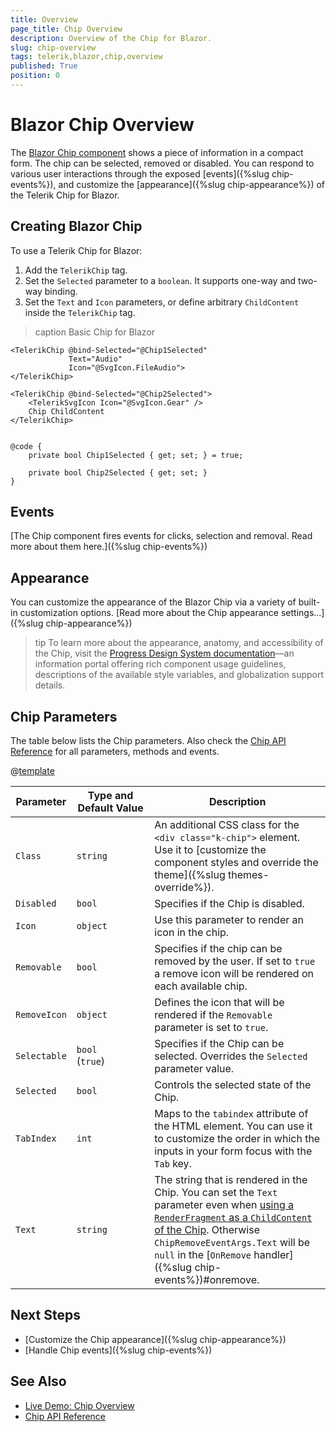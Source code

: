 ```yaml
---
title: Overview
page_title: Chip Overview
description: Overview of the Chip for Blazor.
slug: chip-overview
tags: telerik,blazor,chip,overview
published: True
position: 0
---
```


# Blazor Chip Overview

The <a href="https://www.telerik.com/blazor-ui/chip" target="_blank">Blazor Chip component</a> shows a piece of information in a compact form. The chip can be selected, removed or disabled. You can respond to various user interactions through the exposed [events]({%slug chip-events%}), and customize the [appearance]({%slug chip-appearance%}) of the Telerik Chip for Blazor.

## Creating Blazor Chip

To use a Telerik Chip for Blazor:

1. Add the `TelerikChip` tag.
1. Set the `Selected` parameter to a `boolean`. It supports one-way and two-way binding.
1. Set the `Text` and `Icon` parameters, or define arbitrary `ChildContent` inside the `TelerikChip` tag. 

>caption Basic Chip for Blazor

````CSHTML
<TelerikChip @bind-Selected="@Chip1Selected"
             Text="Audio"
             Icon="@SvgIcon.FileAudio">
</TelerikChip>

<TelerikChip @bind-Selected="@Chip2Selected">
    <TelerikSvgIcon Icon="@SvgIcon.Gear" />
    Chip ChildContent
</TelerikChip>


@code {
    private bool Chip1Selected { get; set; } = true;

    private bool Chip2Selected { get; set; }
}
````

## Events

[The Chip component fires events for clicks, selection and removal. Read more about them here.]({%slug chip-events%})

## Appearance

You can customize the appearance of the Blazor Chip via a variety of built-in customization options. [Read more about the Chip appearance settings...]({%slug chip-appearance%})

>tip To learn more about the appearance, anatomy, and accessibility of the Chip, visit the [Progress Design System documentation](https://www.telerik.com/design-system/docs/components/chip/)—an information portal offering rich component usage guidelines, descriptions of the available style variables, and globalization support details.

## Chip Parameters

The table below lists the Chip parameters. Also check the [Chip API Reference](/blazor-ui/api/Telerik.Blazor.Components.TelerikChip) for all parameters, methods and events.

@[template](/_contentTemplates/common/parameters-table-styles.md#table-layout)

| Parameter | Type and Default&nbsp;Value | Description |
| --- | --- | --- |
| `Class` | `string` | An additional CSS class for the `<div class="k-chip">` element. Use it to [customize the component styles and override the theme]({%slug themes-override%}). |
| `Disabled` | `bool` | Specifies if the Chip is disabled. |
| `Icon` | `object` | Use this parameter to render an icon in the chip. |
| `Removable` | `bool` | Specifies if the chip can be removed by the user. If set to `true` a remove icon will be rendered on each available chip. |
| `RemoveIcon` | `object` | Defines the icon that will be rendered if the `Removable` parameter is set to `true`. |
| `Selectable` | `bool` <br/> (`true`) | Specifies if the Chip can be selected. Overrides the `Selected` parameter value.|
| `Selected` | `bool` | Controls the selected state of the Chip. |
| `TabIndex` | `int` | Maps to the `tabindex` attribute of the HTML element. You can use it to customize the order in which the inputs in your form focus with the `Tab` key. |
| `Text` | `string` | The string that is rendered in the Chip. You can set the `Text` parameter even when [using a `RenderFragment` as a `ChildContent` of the Chip](#creating-blazor-chip). Otherwise `ChipRemoveEventArgs.Text` will be `null` in the [`OnRemove` handler]({%slug chip-events%})#onremove. |

## Next Steps

* [Customize the Chip appearance]({%slug chip-appearance%})
* [Handle Chip events]({%slug chip-events%})


## See Also

* [Live Demo: Chip Overview](https://demos.telerik.com/blazor-ui/chip/overview)
* [Chip API Reference](/blazor-ui/api/Telerik.Blazor.Components.TelerikChip)
